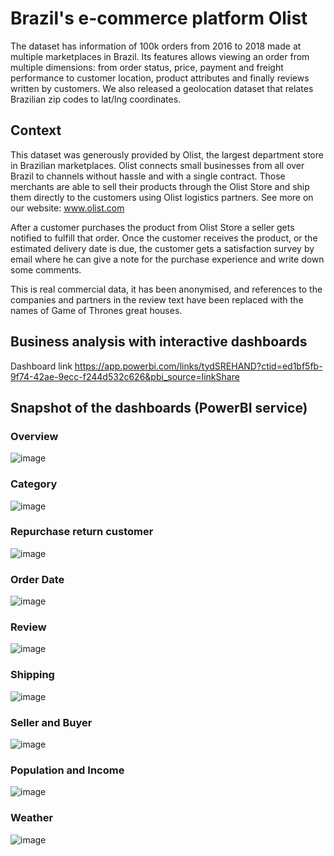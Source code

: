 # Brazil's e-commerce platform Olist
The dataset has information of 100k orders from 2016 to 2018 made at multiple marketplaces in Brazil. Its features allows viewing an order from multiple dimensions: from order status, price, payment and freight performance to customer location, product attributes and finally reviews written by customers. We also released a geolocation dataset that relates Brazilian zip codes to lat/lng coordinates.

## Context
This dataset was generously provided by Olist, the largest department store in Brazilian marketplaces. Olist connects small businesses from all over Brazil to channels without hassle and with a single contract. Those merchants are able to sell their products through the Olist Store and ship them directly to the customers using Olist logistics partners. See more on our website: www.olist.com

After a customer purchases the product from Olist Store a seller gets notified to fulfill that order. Once the customer receives the product, or the estimated delivery date is due, the customer gets a satisfaction survey by email where he can give a note for the purchase experience and write down some comments.

This is real commercial data, it has been anonymised, and references to the companies and partners in the review text have been replaced with the names of Game of Thrones great houses.
## Business analysis with interactive dashboards
Dashboard link https://app.powerbi.com/links/tydSREHAND?ctid=ed1bf5fb-9f74-42ae-9ecc-f244d532c626&pbi_source=linkShare

## Snapshot of the dashboards (PowerBI service)

### Overview
![image](https://github.com/StevenLuk18/fin_project/assets/158287260/675c866d-796f-4fc8-8628-faf77c5c4440)

### Category
![image](https://github.com/StevenLuk18/fin_project/assets/158287260/8a269851-ce6e-42db-9347-5bc15eef1b47)

### Repurchase return customer
![image](https://github.com/StevenLuk18/fin_project/assets/158287260/04dc1891-58d2-4a68-9784-e230e6102313)

### Order Date
![image](https://github.com/StevenLuk18/fin_project/assets/158287260/3c17ef17-83e0-467b-91af-8a76e39996b8)

### Review
![image](https://github.com/StevenLuk18/fin_project/assets/158287260/b4432a69-9921-4b59-859c-be1f1d0b5cf0)

### Shipping
![image](https://github.com/StevenLuk18/fin_project/assets/158287260/3893c7e7-ad7f-44c0-b70e-805c95e26192)

### Seller and Buyer
![image](https://github.com/StevenLuk18/fin_project/assets/158287260/10ae3f1e-005f-4861-88af-7864c4e3de28)

### Population and Income
![image](https://github.com/StevenLuk18/fin_project/assets/158287260/41d91d0f-6d0e-44dd-9fa8-dafe1b6bdf4e)

### Weather
![image](https://github.com/StevenLuk18/fin_project/assets/158287260/6a89ca02-525b-47d7-8e6e-5ca2695a093f)
